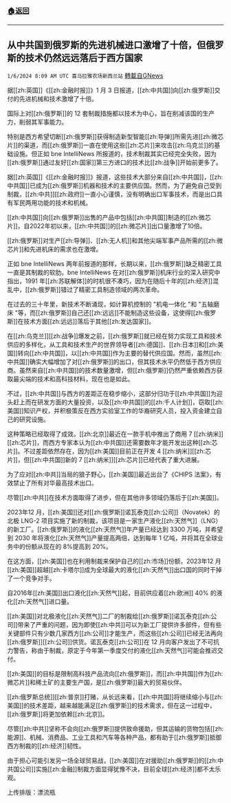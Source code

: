 ###  [:house:返回](README.md)
---


## 从中共国到俄罗斯的先进机械进口激增了十倍，但俄罗斯的技术仍然远远落后于西方国家
`1/6/2024 8:09 AM UTC 喜马拉雅农场新西兰站` [轉載自GNews](https://gnews.org/articles/2190271)

据[[zh:英国]]《[[zh:金融时报]]》1 月 3 日报道，[[zh:中共国]]向[[zh:俄罗斯]]交付的先进机械和技术激增了十倍。

国际上对[[zh:俄罗斯]]的 12 套制裁措施都以技术为中心，旨在削减该国的生产力，削弱其军事能力。

特别是西方希望切断[[zh:俄罗斯]]获得制造新型智能[[zh:导弹]]所需先进[[zh:微芯片]]的渠道，而[[zh:俄罗斯]]一直在使用这些[[zh:芯片]]来攻击[[zh:乌克兰]]的基础设施。但正如 bne IntelliNews 所报道的，技术制裁其实已经完全失败，因为[[zh:俄罗斯]]通过友好[[zh:国家]]第三方进口的技术比[[zh:战争]]开始前更多了。

据[[zh:英国]]《[[zh:金融时报]]》报道，这些技术大部分来自[[zh:中共国]]，[[zh:中共国]]已成为[[zh:俄罗斯]]机器和技术的主要供应国。然而，为了避免自己受到制裁，[[zh:中共]][[zh:政府]]一直小心谨慎，没有明确出口军事技术，而是出口具有军民两用功能的技术和机械。

[[zh:中共国]]向[[zh:俄罗斯]]出售的产品中包括[[zh:中共国]]制造的[[zh:微芯片]]，自2022年初以来，[[zh:中共国]]的[[zh:微芯片]]出口量激增了10倍。

[[zh:俄罗斯]]对生产[[zh:导弹]]、[[zh:无人机]]和其他尖端军事产品所需的[[zh:微芯片]]和先进机床的需求也在激增。

正如 bne IntelliNews 两年前报道的那样，长期以来，[[zh:俄罗斯]]缺乏精密工具一直是其制裁的软肋。bne IntelliNews 在对[[zh:俄罗斯]]机床行业的深入研究中指出，1991 年[[zh:苏联解体]]的时机很不凑巧，因为在随后十年的[[zh:经济]]混乱中，[[zh:俄罗斯]]错过了精密工具制造领域的两次革命。

在过去的三十年里，新技术不断涌现，如计算机控制的 "机电一体化 "和 "五轴磨床 "等，而[[zh:俄罗斯]]自己还[[zh:远远]]不能制造这些设备，这使得[[zh:俄罗斯]]在技术方面[[zh:远远]]落后于其他[[zh:发达国家]]。

在[[zh:乌克兰]][[zh:战争]]爆发之前，[[zh:俄罗斯]]就已经在努力实现工具和技术供应的多样化，从工具和技术生产的世界领导者[[zh:德国]]、[[zh:日本]]和[[zh:美国]]转向[[zh:中共国]]，以[[zh:中共国]]作为主要的替代供应国。然而，虽然[[zh:中共国]]确实大幅增加了对[[zh:俄罗斯]]的出口，但其技术水平仍然低于西方供应商。虽然来自[[zh:中共国]]的技术数量激增，但[[zh:俄罗斯]]仍然严重依赖西方获取最尖端的技术和高科技材料，现在也是如此。

不过，[[zh:中共国]]与西方的差距正在稳步缩小，这部分归功于[[zh:中共国]]为迎头赶上而在研发方面的大量投资，以及[[zh:中共国]]的[[zh:千人计划]]，窃取[[zh:美国]]知识产权，并积极策反在西方实验室工作的华裔研究人员，投入资金建立自己的研究设施。

这种策略已经取得了成效。[[zh:北京]]最近在一款手机中推出了商用 7 [[zh:纳米]][[zh:芯片]]，而西方专家本认为[[zh:中共国]]还需要数年才能开发出这种[[zh:芯片]]。不过差距依然存在，因为[[zh:美国]]目前正在开发 4 [[zh:纳米]][[zh:芯片]]，但[[zh:中共国]]新的 7 [[zh:纳米]][[zh:芯片]]已经代表了重大进展。

为了应对[[zh:中共]]当局的狼子野心，[[zh:美国]]最近出台了《CHIPS 法案》，有效禁止了所有对华最高技术出口。

尽管[[zh:中共]]在技术方面取得了进步，但在其他许多领域仍落后于[[zh:美国]]。

2023年12 月，[[zh:美国]]还对[[zh:俄罗斯]]诺瓦泰克[[zh:公司]]（Novatek）的北极 LNG-2 项目实施了新的制裁，该项目是一家生产液化[[zh:天然气]]（LNG）的新工厂。[[zh:俄罗斯]]的液化[[zh:天然气]]年产量已经达到 3300 万吨，并希望到 2030 年将液化[[zh:天然气]]产量提高两倍，达到每年 1 亿吨，并将其在全球业务中的份额从现在的 8%提高到 20%。

在这方面，[[zh:美国]]也在利用制裁来保护自己的[[zh:市场]]份额，2023年12 月[[zh:美国]]超越[[zh:卡塔尔]]成为全球最大的液化[[zh:天然气]]出口国的同时干掉了一个竞争对手。

自2016年[[zh:美国]]出口液化[[zh:天然气]]起，目前供应着[[zh:欧洲]] 40% 的液化[[zh:天然气]]进口量。

[[zh:美国]]对北极液化[[zh:天然气]]二厂的制裁给[[zh:俄罗斯]]诺瓦泰克[[zh:公司]]带来了严重的问题，因为即使[[zh:中共]]可以为新工厂提供许多部件，但有些关键部件只有少数几家西方[[zh:公司]]才能生产，而这些[[zh:公司]]已经无法再向[[zh:俄罗斯]][[zh:公司]]供货。诺瓦泰克[[zh:公司]]在 12 月向客户发出了不可抗力警告，称由于制裁，原定于今年第一季度交付的液化[[zh:天然气]]可能会推迟交付。

[[zh:美国]]的目标是限制高科技产品流向[[zh:俄罗斯]]，而[[zh:中共国]]作为[[zh:微芯片]]和稀土矿的主要生产国，是[[zh:俄罗斯]]最大的贸易伙伴。

[[zh:俄罗斯总统]][[zh:普京]]打赌，从长远来看，[[zh:中共国]]将继续缩小与[[zh:美国]]的技术差距，越来越能满足[[zh:俄罗斯]]的技术需求，但在这一过程中，[[zh:俄罗斯]]将更加依赖[[zh:北京]]。

尽管[[zh:中共]]坚称不会向[[zh:俄罗斯]]提供致命援助，但其运输的货物包括[[zh:能源]]、机械、消费品、工业工具和汽车等各种产品，都有助于[[zh:俄罗斯]]抵御西方制裁的[[zh:经济]]韧性。

由于担心可能引发另一场全球贸易战，[[zh:美国]]在对援助[[zh:俄罗斯]]的[[zh:中共国公司]]实施[[zh:金融]]制裁方面显得犹豫不决，目前全球[[zh:经济]]都不太乐观。

上传排版：漂流瓶
